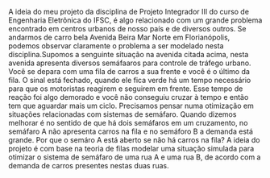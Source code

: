

A ideia do meu projeto da disciplina de Projeto Integrador III do curso de Engenharia Eletrônica do IFSC, é algo relacionado com um grande problema encontrado
em centros urbanos de nosso país e de diversos outros. Se andarmos de carro bela Avenida Beira Mar Norte em Florianópolis, podemos observar claramente o problema a ser modelado
nesta disciplina.Supomos a senguinte situação na avenida citada acima, nesta avenida apresenta diversos semáfaaros para controle de tráfego urbano. Você se depara com uma fila 
de carros a sua frente e você é o último da fila. O sinal está fechado, quando ele fica verde há um tempo necessário para que os motoristas reagirem e seguirem em frente. 
Esse tempo de reação foi algo demorado e você não conseguiu cruzar à tempo e então tem que aguardar mais um ciclo. Precisamos pensar numa otimização em situações relacionadas com
sistemas de semáfaro. Quando dizemos melhorar é no sentido de que há dois semáfaros em um cruzamento, no semáfaro A não apresenta carros na fila e no semáforo B a demanda está
grande. Por que o semáro A está aberto se não há carros na fila? A ideia do projeto é com base na teoria de filas modelar uma situação simulada para otimizar
o sistema de semáfaro de uma rua A e uma rua B, de acordo com a demanda de carros presentes nestas duas ruas.